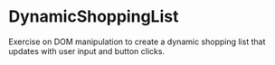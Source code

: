 # DynamicShoppingList
Exercise on DOM manipulation to create a dynamic shopping list that updates with user input and button clicks.

